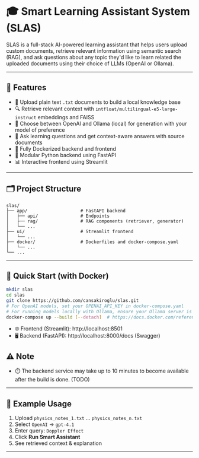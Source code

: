# 🎓 Smart Learning Assistant System (SLAS)

SLAS is a full-stack AI-powered learning assistant that helps users upload custom documents, retrieve relevant information using semantic search (RAG), and ask questions about any topic they'd like to learn related the uploaded documents using their choice of LLMs (OpenAI or Ollama).

---

## 🌟 Features

- 📂 Upload plain text `.txt` documents to build a local knowledge base
- 🔍 Retrieve relevant context with `intfloat/multilingual-e5-large-instruct` embeddings and FAISS
- 🤖 Choose between OpenAI and Ollama (local) for generation with your model of preference
- 🚀 Ask learning questions and get context-aware answers with source documents
- 🐳 Fully Dockerized backend and frontend
- 🧱 Modular Python backend using FastAPI
- 📊 Interactive frontend using Streamlit

---

## 🗂️ Project Structure

```
slas/
├── app/                    # FastAPI backend
│   ├── api/                # Endpoints
│   ├── rag/                # RAG components (retriever, generator)
│   └── ...
├── ui/                     # Streamlit frontend
│   └── ...
├── docker/                 # Dockerfiles and docker-compose.yaml
│   └── ...
└── ...
```

---

## 🚀 Quick Start (with Docker)

```bash
mkdir slas
cd slas
git clone https://github.com/cansakiroglu/slas.git
# For OpenAI models, set your OPENAI_API_KEY in docker-compose.yaml
# For running models locally with Ollama, ensure your Ollama server is running and model(s) are pulled
docker-compose up --build [--detach]  # https://docs.docker.com/reference/cli/docker/compose/up/#options  # docker compose instead of docker-compose for macos
```

- 🌐 Frontend (Streamlit): http://localhost:8501
- 🖥️ Backend (FastAPI): http://localhost:8000/docs (Swagger)

## ⚠️ Note

- ⏱️ The backend service may take up to 10 minutes to become available after the build is done. (TODO)

---

## 📝 Example Usage

1. Upload `physics_notes_1.txt` ... `physics_notes_n.txt`
2. Select `OpenAI` → `gpt-4.1`
3. Enter query: `Doppler Effect`
4. Click **Run Smart Assistant**
5. See retrieved context & explanation

---
